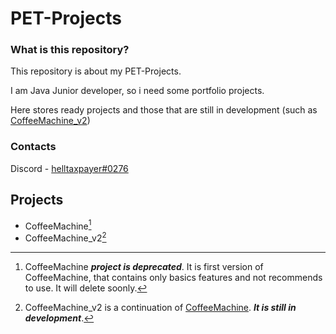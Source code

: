 # PET-Projects
### What is this repository?
This repository is about my PET-Projects. 

I am Java Junior developer, so i need some portfolio projects. 

Here stores ready projects and those that are still in development (such as [CoffeeMachine_v2](https://github.com/architect-711/PET-Projects/tree/main/CoffeeMachine_v2))

### Contacts
Discord - [helltaxpayer#0276](discordapp.com/users/helltaxpayer#0276)

## Projects
- CoffeeMachine[^1]
- CoffeeMachine_v2[^2]

[^1]:CoffeeMachine ***project is deprecated***. It is first version of CoffeeMachine, that contains only basics features and not recommends to use. It will delete soonly.
[^2]:CoffeeMachine_v2 is a continuation of [CoffeeMachine](https://github.com/architect-711/PET-Projects/tree/main/CoffeeMachine_v2). ***It is still in development***.
